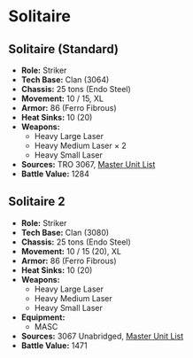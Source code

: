 # Solitaire
## Solitaire (Standard)
- **Role:** Striker
- **Tech Base:** Clan (3064)
- **Chassis:** 25 tons (Endo Steel)
- **Movement:** 10 / 15, XL
- **Armor:** 86 (Ferro Fibrous)
- **Heat Sinks:** 10 (20)
- **Weapons:**
  - Heavy Large Laser
  - Heavy Medium Laser × 2
  - Heavy Small Laser
- **Sources:** TRO 3067, [Master Unit List](http://masterunitlist.info/Unit/Details/5097/solitaire-standard)
- **Battle Value:** 1284

## Solitaire 2
- **Role:** Striker
- **Tech Base:** Clan (3080)
- **Chassis:** 25 tons (Endo Steel)
- **Movement:** 10 / 15 (20), XL
- **Armor:** 86 (Ferro Fibrous)
- **Heat Sinks:** 10 (20)
- **Weapons:**
  - Heavy Large Laser
  - Heavy Medium Laser
  - Heavy Small Laser
- **Equipment:**
  - MASC
- **Sources:** 3067 Unabridged, [Master Unit List](http://masterunitlist.info/Unit/Details/5655/solitaire-2)
- **Battle Value:** 1471

